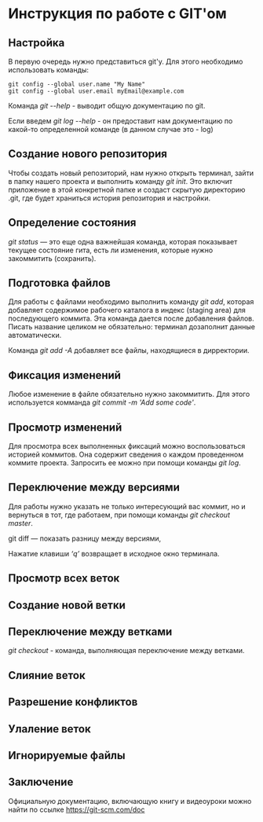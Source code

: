 # Инструкция по работе с GIT'ом

## Настройка

В первую очередь нужно представиться git'у. Для этого необходимо использовать команды:

    git config --global user.name "My Name"
    git config --global user.email myEmail@example.com

Команда *git --help* - выводит общую документацию по git.

Если введем *git log --help* - он предоставит нам документацию по какой-то определенной команде (в данном случае это - log)

## Создание нового репозитория

Чтобы создать новый репозиторий, нам нужно открыть терминал, зайти в папку нашего проекта и выполнить команду *git init*. Это включит приложение в этой конкретной папке и создаст скрытую директорию .git, где будет храниться история репозитория и настройки.

## Определение состояния

*git status* — это еще одна важнейшая команда, которая показывает текущее состояние гита, есть 
ли изменения, которые нужно закоммитить
(сохранить).

## Подготовка файлов

Для работы с файлами необходимо выполнить команду *git add*, которая добавляет содержимое рабочего каталога в индекс (staging area) для последующего коммита. Эта команда дается после добавления
файлов. Писать название целиком не обязательно: терминал дозаполнит данные автоматически.

Команда *git add -A* добавляет все файлы, находящиеся в дирректории.

## Фиксация изменений

Любое изменение в файле обязательно нужно закоммитить. Для этого используется комманда *git commit -m 'Add some code'*.

## Просмотр изменений

Для просмотра всех выполненных фиксаций можно воспользоваться историей коммитов. Она содержит сведения о каждом проведенном коммите проекта. Запросить ее можно при помощи команды *git log*.

## Переключение между версиями

Для работы нужно указать не только
интересующий вас коммит, но и вернуться в тот, где работаем, при помощи команды *git checkout master*.

git diff — показать разницу между версиями,

Нажатие клавиши *‘q’* возвращает в исходное окно терминала.

## Просмотр всех веток

## Создание новой ветки

## Переключение между ветками

*git checkout <name of new branch>* - команда, выполняющая переключение между ветками.

## Слияние веток

## Разрешение конфликтов

## Улаление веток

## Игнорируемые файлы


## Заключение

Официальную документацию, включающую книгу и видеоуроки можно найти по ссылке https://git-scm.com/doc